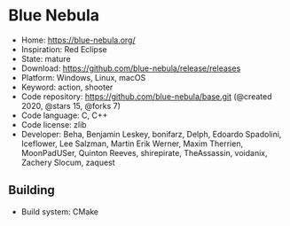 # Blue Nebula

- Home: https://blue-nebula.org/
- Inspiration: Red Eclipse
- State: mature
- Download: https://github.com/blue-nebula/release/releases
- Platform: Windows, Linux, macOS
- Keyword: action, shooter
- Code repository: https://github.com/blue-nebula/base.git (@created 2020, @stars 15, @forks 7)
- Code language: C, C++
- Code license: zlib
- Developer: Beha, Benjamin Leskey, bonifarz, Delph, Edoardo Spadolini, Iceflower, Lee Salzman, Martin Erik Werner, Maxim Therrien, MoonPadUSer, Quinton Reeves, shirepirate, TheAssassin, voidanix, Zachery Slocum, zaquest

## Building

- Build system: CMake
